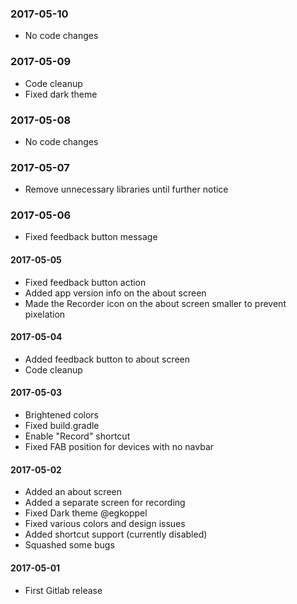 <a name="20170509"></a>
### 2017-05-10
* No code changes

<a name="20170509"></a>
### 2017-05-09
* Code cleanup
* Fixed dark theme

<a name="20170508"></a>
### 2017-05-08
* No code changes

<a name="20170507"></a>
### 2017-05-07
* Remove unnecessary libraries until further notice

<a name="20170506"></a>
### 2017-05-06
* Fixed feedback button message

<a name="20170505"></a>
#### 2017-05-05
* Fixed feedback button action
* Added app version info on the about screen
* Made the Recorder icon on the about screen smaller to prevent pixelation

<a name="20170504"></a>
#### 2017-05-04
* Added feedback button to about screen
* Code cleanup

<a name="20170503"></a>
#### 2017-05-03
* Brightened colors
* Fixed build.gradle
* Enable "Record" shortcut
* Fixed FAB position for devices with no navbar

<a name="20170502"></a>
#### 2017-05-02
* Added an about screen
* Added a separate screen for recording
* Fixed Dark theme @egkoppel
* Fixed various colors and design issues
* Added shortcut support (currently disabled)
* Squashed some bugs

<a name="20170501"></a>
#### 2017-05-01
* First Gitlab release
